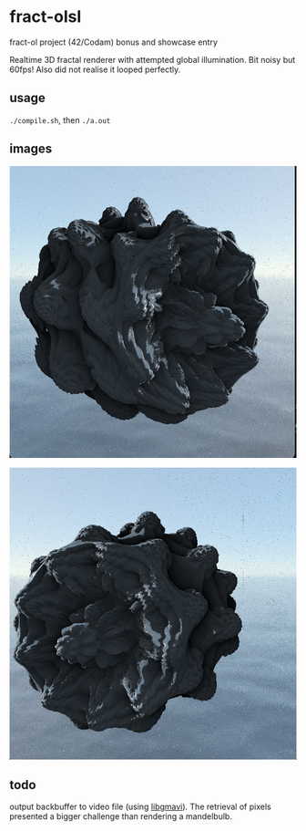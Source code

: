 # fract-olsl
fract-ol project (42/Codam) bonus and showcase entry

Realtime 3D fractal renderer with attempted global illumination. Bit noisy but 60fps! Also did not realise it looped perfectly.

## usage

`./compile.sh`, then `./a.out`

## images

<p align="center">
<img src="images/one.png" width="512" height="512"></img>
</p>

<p align="center">
<img src="images/two.png" width="512" height="512"></img>
</p>

## todo

output backbuffer to video file (using [libgmavi](https://github.com/gmzorz/libgmavi)). The retrieval of pixels presented a bigger challenge than rendering a mandelbulb.
